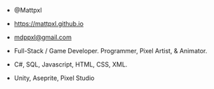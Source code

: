 - @Mattpxl
- https://mattpxl.github.io
- mdppxl@gmail.com

- Full-Stack / Game Developer. Programmer, Pixel Artist, & Animator.
- C#, SQL, Javascript, HTML, CSS, XML.
- Unity, Aseprite, Pixel Studio
